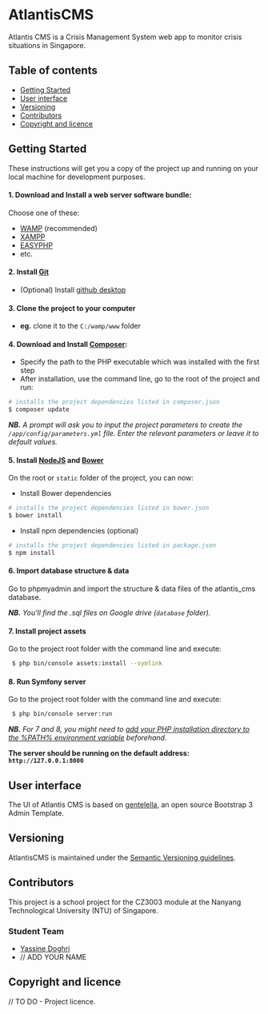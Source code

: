 # AtlantisCMS

Atlantis CMS is a Crisis Management System web app to monitor crisis situations in Singapore.

## Table of contents

* [Getting Started](#getting-started)
* [User interface](#user-interface)
* [Versioning](#versioning)
* [Contributors](#contributors)
* [Copyright and licence](#copyright-and-licence)

## Getting Started

These instructions will get you a copy of the project up and running on your local machine for development purposes.

#### 1. Download and Install a web server software bundle:

Choose one of these:

 - [WAMP](http://www.wampserver.com/) (recommended)
 - [XAMPP](https://www.apachefriends.org/fr/index.html)
 - [EASYPHP](http://www.easyphp.org/)
 - etc.

#### 2. Install [Git](https://git-scm.com/downloads)

- (Optional) Install [github desktop](https://desktop.github.com/)

#### 3. Clone the project to your computer

- **eg.** clone it to the `C:/wamp/www` folder

#### 4. Download and Install [Composer](https://getcomposer.org/download/):

 - Specify the path to the PHP executable which was installed with the first step
 - After installation, use the command line, go to the root of the project and run:

```sh
# installs the project dependencies listed in composer.json
$ composer update
```

_**NB.** A prompt will ask you to input the project parameters to create the `/app/config/parameters.yml` file.
Enter the relevant parameters or leave it to default values._  

#### 5. Install [NodeJS](https://nodejs.org/en/) and [Bower](https://bower.io/#install-bower)

On the root or `static` folder of the project, you can now:

- Install Bower dependencies

```sh
# installs the project dependencies listed in bower.json
$ bower install
```

- Install npm dependencies (optional)

```sh
# installs the project dependencies listed in package.json
$ npm install
```

#### 6. Import database structure & data

Go to phpmyadmin and import the structure & data files of the atlantis_cms database.

_**NB.** You'll find the .sql files on Google drive (`database` folder)._

#### 7. Install project assets

Go to the project root folder with the command line and execute:

```sh
 $ php bin/console assets:install --symlink
```

#### 8. Run Symfony server

Go to the project root folder with the command line and execute:

```sh
 $ php bin/console server:run
```

_**NB.** For 7 and 8, you might need to [add your PHP installation directory to the %PATH% environment variable](http://stackoverflow.com/a/7307581) beforehand._

**The server should be running on the default address: `http://127.0.0.1:8000`**

## User interface

The UI of Atlantis CMS is based on [gentelella](https://github.com/puikinsh/gentelella), an open source Bootstrap 3 Admin Template.

## Versioning

AtlantisCMS is maintained under the [Semantic Versioning guidelines](http://semver.org/).

## Contributors

This project is a school project for the CZ3003 module at the Nanyang Technological University (NTU) of Singapore.

### Student Team

- [Yassine Doghri](https://github.com/yassinedoghri)
- // ADD YOUR NAME

## Copyright and licence

// TO DO - Project licence.
